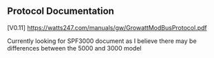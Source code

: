 
Protocol Documentation
---
[V0.11] https://watts247.com/manuals/gw/GrowattModBusProtocol.pdf

Currently looking for SPF3000 document as I believe there may be differences between the 5000 and 3000 model


